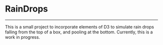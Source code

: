 # RainDrops
---------------------------------------------------

This is a small project to incorporate elements of D3 to simulate rain drops falling from the top of a box, and pooling at the bottom. Currently, this is a work in progress. 
